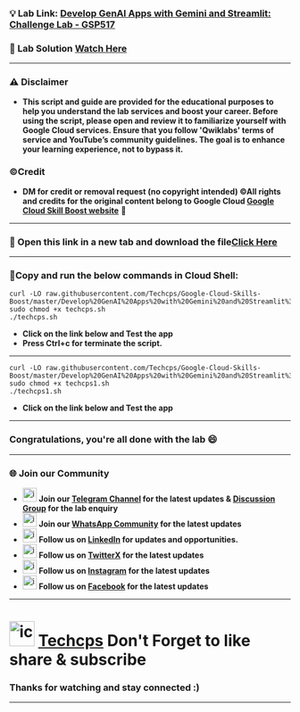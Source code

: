 
### 💡 Lab Link: [Develop GenAI Apps with Gemini and Streamlit: Challenge Lab - GSP517](https://www.cloudskillsboost.google/focuses/87315?parent=catalog)

### 🚀 Lab Solution [Watch Here](https://youtu.be/UM4WYG3Nsio)

---

### ⚠️ Disclaimer
- **This script and guide are provided for  the educational purposes to help you understand the lab services and boost your career. Before using the script, please open and review it to familiarize yourself with Google Cloud services. Ensure that you follow 'Qwiklabs' terms of service and YouTube’s community guidelines. The goal is to enhance your learning experience, not to bypass it.**

### ©Credit
- **DM for credit or removal request (no copyright intended) ©All rights and credits for the original content belong to Google Cloud [Google Cloud Skill Boost website](https://www.cloudskillsboost.google/)** 🙏

---
### 🚀 Open this link in a new tab and download the file[Click Here](https://github.com/Techcps/GSP/blob/main/Develop%20GenAI%20Apps%20with%20Gemini%20and%20Streamlit%3A%20Challenge%20Lab/prompt-v1.0.0.ipynb)
---

### 🚨Copy and run the below commands in Cloud Shell:

```
curl -LO raw.githubusercontent.com/Techcps/Google-Cloud-Skills-Boost/master/Develop%20GenAI%20Apps%20with%20Gemini%20and%20Streamlit%3A%20Challenge%20Lab/techcps.sh
sudo chmod +x techcps.sh
./techcps.sh
```

- **Click on the link below and Test the app**
- **Press Ctrl+c for terminate the script.**
---

```
curl -LO raw.githubusercontent.com/Techcps/Google-Cloud-Skills-Boost/master/Develop%20GenAI%20Apps%20with%20Gemini%20and%20Streamlit%3A%20Challenge%20Lab/techcps1.sh
sudo chmod +x techcps1.sh
./techcps1.sh
```
- **Click on the link below and Test the app**
---

### Congratulations, you're all done with the lab 😄

---

### 🌐 Join our Community

- <img src="https://github.com/user-attachments/assets/a4a4b767-151c-461d-bca1-da6d4c0cd68a" alt="icon" width="25" height="25"> **Join our [Telegram Channel](https://t.me/Techcps) for the latest updates & [Discussion Group](https://t.me/Techcpschat) for the lab enquiry**
- <img src="https://github.com/user-attachments/assets/aa10b8b2-5424-40bc-8911-7969f29f6dae" alt="icon" width="25" height="25"> **Join our [WhatsApp Community](https://whatsapp.com/channel/0029Va9nne147XeIFkXYv71A) for the latest updates**
- <img src="https://github.com/user-attachments/assets/b9da471b-2f46-4d39-bea9-acdb3b3a23b0" alt="icon" width="25" height="25"> **Follow us on [LinkedIn](https://www.linkedin.com/company/techcps/) for updates and opportunities.**
- <img src="https://github.com/user-attachments/assets/a045f610-775d-432a-b171-97a2d19718e2" alt="icon" width="25" height="25"> **Follow us on [TwitterX](https://twitter.com/Techcps_/) for the latest updates**
- <img src="https://github.com/user-attachments/assets/84e23456-7ed3-402a-a8a9-5d2fb5b44849" alt="icon" width="25" height="25"> **Follow us on [Instagram](https://instagram.com/techcps/) for the latest updates**
- <img src="https://github.com/user-attachments/assets/fc77ddc4-5b3b-42a9-a8da-e5561dce0c70" alt="icon" width="25" height="25"> **Follow us on [Facebook](https://facebook.com/techcps/) for the latest updates**

---

# <img src="https://github.com/user-attachments/assets/6ee41001-c795-467c-8d96-06b56c246b9c" alt="icon" width="45" height="45"> [Techcps](https://www.youtube.com/@techcps) Don't Forget to like share & subscribe

### Thanks for watching and stay connected :)
---
